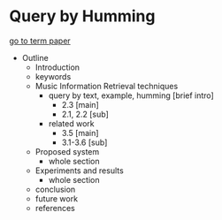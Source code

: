 # Query by Humming

[go to term paper](https://www.overleaf.com/9263989379pcztqxpkfvxc)

- Outline
	- Introduction
	- keywords
	- Music Information Retrieval techniques
		- query by text, example, humming [brief intro]
			- 2.3 [main]
			- 2.1, 2.2 [sub]
		- related work
			- 3.5 [main]
			- 3.1-3.6 [sub]
	- Proposed system
		- whole section
	- Experiments and results
		- whole section
	- conclusion
	- future work
	- references